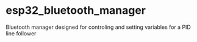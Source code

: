 # esp32_bluetooth_manager
Bluetooth manager designed for controling and setting variables for a PID line follower
